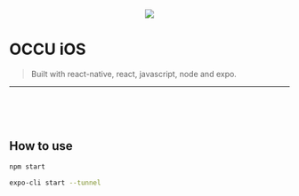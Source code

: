 <br>
<br>
<html>
    <div align="center">
        <img src='https://i.ibb.co/MBQp6Tv/occu.png'>
    </div>
</html>

# OCCU iOS

> Built with react-native, react, javascript, node and expo.

<hr/>

<br>
<br>
<br>

## How to use

```sh
npm start
```

```sh
expo-cli start --tunnel
```

